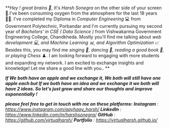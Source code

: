 ***Hey ! great brains 👋*, It's *Harsh Sonegra* on the other side of your screen 📱.I've been consuming oxygen from the atmosphere for the last 18 years 🧑‍🎓. I've completed my Diploma in *Computer Engineering*  💻 from Government Polytechnic, Porbandar and I'm currently pursuing my second year of *Bachelors' in CSE ( Data Science )* from Vishwakarma Government Engineering College, Chandkheda. Mostly you'll find me talking about *web development 💻, and Machine Learning 📊, and Algorithm Optimization* 📈 Besides this, you may find me *singing 🎤, dancing 🕺, reading a good book 📖, or playing Chess* ♟️. I am looking forward to engaging with more students and expanding my network. I am excited to exchange insights and knowledge! Let me share a good line with you.. **

***If We both have an apple and we exchange it, We both will still have one apple each but If we both have an idea and we exchange it we both will have 2 ideas. So let's just grow and share our thoughts and improve exponentially !***

***please feel free to get in touch with me on these platforms:***
***Instagram** : <https://www.instagram.com/aayhaay_harsh/>* 
***LinkedIn** : <https://www.linkedin.com/in/harshsonegra/>*
***GitHub** : <https://github.com/virtualharsh/>*
***Portfolio** : <https://virtualharsh.github.io/>*
